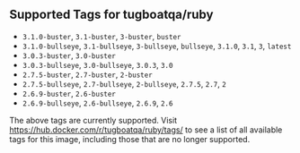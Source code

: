 ## Supported Tags for tugboatqa/ruby

* `3.1.0-buster`, `3.1-buster`, `3-buster`, `buster`
* `3.1.0-bullseye`, `3.1-bullseye`, `3-bullseye`, `bullseye`, `3.1.0`, `3.1`, `3`, `latest`
* `3.0.3-buster`, `3.0-buster`
* `3.0.3-bullseye`, `3.0-bullseye`, `3.0.3`, `3.0`
* `2.7.5-buster`, `2.7-buster`, `2-buster`
* `2.7.5-bullseye`, `2.7-bullseye`, `2-bullseye`, `2.7.5`, `2.7`, `2`
* `2.6.9-buster`, `2.6-buster`
* `2.6.9-bullseye`, `2.6-bullseye`, `2.6.9`, `2.6`

The above tags are currently supported. Visit https://hub.docker.com/r/tugboatqa/ruby/tags/ to see a list of all available tags for this image, including those that are no longer supported.
